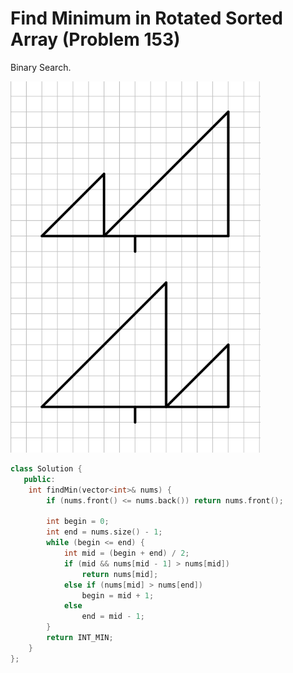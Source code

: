 # Find Minimum in Rotated Sorted Array (Problem 153)

Binary Search.

<img src="./Images/116_0.png" alt="Image" width="400">

```cpp
class Solution {
   public:
    int findMin(vector<int>& nums) {
        if (nums.front() <= nums.back()) return nums.front();

        int begin = 0;
        int end = nums.size() - 1;
        while (begin <= end) {
            int mid = (begin + end) / 2;
            if (mid && nums[mid - 1] > nums[mid])
                return nums[mid];
            else if (nums[mid] > nums[end])
                begin = mid + 1;
            else
                end = mid - 1;
        }
        return INT_MIN;
    }
};
```

